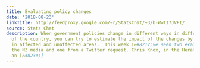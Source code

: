 ```yaml
---
title: Evaluating policy changes
date: '2018-08-23'
linkTitle: http://feedproxy.google.com/~r/StatsChat/~3/b-WwTI7JVFI/
source: Stats Chat
description: When government policies change in different ways in different parts
  of the country, you can try to estimate the impact of the changes by comparing trends
  in affected and unaffected areas.  This week I&#8217;ve seen two examples, one in
  the NZ media and one from a Twitter request. Chris Knox, in the Herald, has both
  an [&#8230;]
---
```

